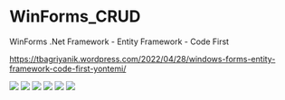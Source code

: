 # WinForms_CRUD
 WinForms .Net Framework - Entity Framework - Code First
 
 https://tbagriyanik.wordpress.com/2022/04/28/windows-forms-entity-framework-code-first-yontemi/
 
 ![](https://github.com/tbagriyanik/WinForms_CRUD-15-/blob/main/Screen%20Shot%2004-28-22%20at%2004.14%20PM.JPG)
 ![](https://github.com/tbagriyanik/WinForms_CRUD-15-/blob/main/Screen%20Shot%2004-28-22%20at%2004.14%20PM%20001.JPG)
 ![](https://github.com/tbagriyanik/WinForms_CRUD-15-/blob/main/Screen%20Shot%2004-28-22%20at%2004.15%20PM%20001.JPG)
 ![](https://github.com/tbagriyanik/WinForms_CRUD-15-/blob/main/Screen%20Shot%2004-28-22%20at%2004.14%20PM%20002.JPG)
 ![](https://github.com/tbagriyanik/WinForms_CRUD-15-/blob/main/Screen%20Shot%2004-28-22%20at%2004.14%20PM%20003.JPG)
 ![](https://github.com/tbagriyanik/WinForms_CRUD-15-/blob/main/Screen%20Shot%2004-28-22%20at%2004.15%20PM.JPG)
